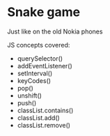 # Snake game

Just like on the old Nokia phones

JS concepts covered:

- querySelector()
- addEventListener()
- setInterval()
- keyCodes()
- pop()
- unshift()
- push()
- classList.contains()
- classList.add()
- classList.remove()